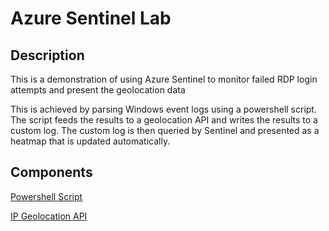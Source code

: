 # Azure Sentinel Lab

## Description

This is a demonstration of using Azure Sentinel to monitor failed RDP login attempts and present the geolocation data

This is achieved by parsing Windows event logs using a powershell script.  The script feeds the results to a geolocation API and writes the results to a custom log. The custom log is then queried by Sentinel and presented as a heatmap that is updated automatically.

## Components

[Powershell Script](http://mylink)

[IP Geolocation API](https://ipgeolocation.io/)
